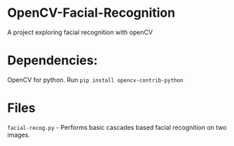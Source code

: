 # OpenCV-Facial-Recognition
A project exploring facial recognition with openCV

# Dependencies:
OpenCV for python. Run ```pip install opencv-contrib-python```

# Files
```facial-recog.py``` - Performs basic cascades based facial recognition on two images.
